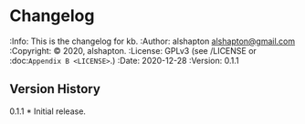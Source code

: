 # Changelog
:Info: This is the changelog for kb.
:Author: alshapton <alshapton@gmail.com>
:Copyright: © 2020, alshapton.
:License: GPLv3 (see /LICENSE or :doc:`Appendix B <LICENSE>`.)
:Date: 2020-12-28
:Version: 0.1.1

## Version History

0.1.1 
    * Initial release.
